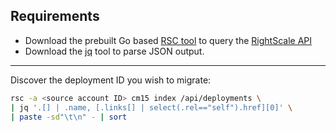 Requirements
---

* Download the prebuilt Go based [RSC tool](https://github.com/rightscale/rsc) to query the [RightScale API](http://reference.rightscale.com/)
* Download the [jq](http://stedolan.github.io/jq/) tool to parse JSON output.

---

Discover the deployment ID you wish to migrate:

```bash
rsc -a <source account ID> cm15 index /api/deployments \
| jq '.[] | .name, [.links[] | select(.rel=="self").href][0]' \
| paste -sd"\t\n" - | sort
```
